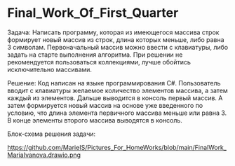 # Final_Work_Of_First_Quarter
Задача:
Написать программу, которая из имеющегося массива строк формирует новый массив из строк, длина которых меньше, либо равна 3 символам. Первоначальный массив можно ввести с клавиатуры, либо задать на старте выполнения алгоритма. При решении не рекомендуется пользоваться коллекциями, лучше обойтись исключительно массивами.

Решение:
Код написан на языке программирования C#. Пользователь вводит с клавиатуры желаемое количество элементов массива, а затем каждый из элементов. Дальше выводится в консоль первый массив. А затем формируется новый массив на основе уже введенного по условию, что длина элемента первичного массива меньше или равна 3. В конце элементы второго массива выводятся в консоль.

Блок-схема решения задачи:

https://github.com/MarieIS/Pictures_For_HomeWorks/blob/main/FinalWork_MariaIvanova.drawio.png